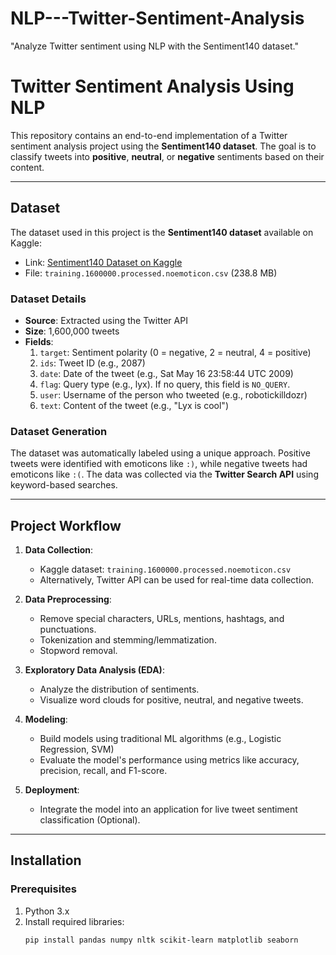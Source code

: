 # NLP---Twitter-Sentiment-Analysis
 "Analyze Twitter sentiment using NLP with the Sentiment140 dataset."

# Twitter Sentiment Analysis Using NLP

This repository contains an end-to-end implementation of a Twitter sentiment analysis project using the **Sentiment140 dataset**. The goal is to classify tweets into **positive**, **neutral**, or **negative** sentiments based on their content.

---

## Dataset

The dataset used in this project is the **Sentiment140 dataset** available on Kaggle:
- Link: [Sentiment140 Dataset on Kaggle](https://www.kaggle.com/datasets/kazanova/sentiment140)
- File: `training.1600000.processed.noemoticon.csv` (238.8 MB)

### Dataset Details
- **Source**: Extracted using the Twitter API
- **Size**: 1,600,000 tweets
- **Fields**:
  1. `target`: Sentiment polarity (0 = negative, 2 = neutral, 4 = positive)
  2. `ids`: Tweet ID (e.g., 2087)
  3. `date`: Date of the tweet (e.g., Sat May 16 23:58:44 UTC 2009)
  4. `flag`: Query type (e.g., lyx). If no query, this field is `NO_QUERY`.
  5. `user`: Username of the person who tweeted (e.g., robotickilldozr)
  6. `text`: Content of the tweet (e.g., "Lyx is cool")

### Dataset Generation
The dataset was automatically labeled using a unique approach. Positive tweets were identified with emoticons like `:)`, while negative tweets had emoticons like `:(`. The data was collected via the **Twitter Search API** using keyword-based searches.

---

## Project Workflow

1. **Data Collection**:
   - Kaggle dataset: `training.1600000.processed.noemoticon.csv`
   - Alternatively, Twitter API can be used for real-time data collection.

2. **Data Preprocessing**:
   - Remove special characters, URLs, mentions, hashtags, and punctuations.
   - Tokenization and stemming/lemmatization.
   - Stopword removal.

3. **Exploratory Data Analysis (EDA)**:
   - Analyze the distribution of sentiments.
   - Visualize word clouds for positive, neutral, and negative tweets.

4. **Modeling**:
   - Build models using traditional ML algorithms (e.g., Logistic Regression, SVM)
   - Evaluate the model's performance using metrics like accuracy, precision, recall, and F1-score.

5. **Deployment**:
   - Integrate the model into an application for live tweet sentiment classification (Optional).

---

## Installation

### Prerequisites
1. Python 3.x
2. Install required libraries:
   ```bash
   pip install pandas numpy nltk scikit-learn matplotlib seaborn
